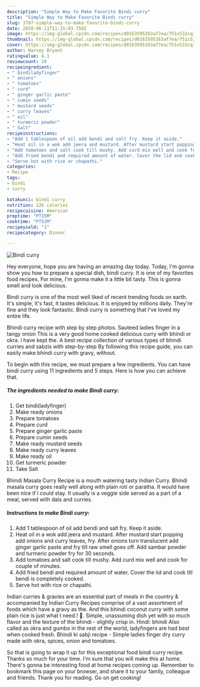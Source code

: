 ```yaml
---
description: "Simple Way to Make Favorite Bindi curry"
title: "Simple Way to Make Favorite Bindi curry"
slug: 3797-simple-way-to-make-favorite-bindi-curry
date: 2020-06-11T11:15:03.758Z
image: https://img-global.cpcdn.com/recipes/d0163595263af7ea/751x532cq70/bindi-curry-recipe-main-photo.jpg
thumbnail: https://img-global.cpcdn.com/recipes/d0163595263af7ea/751x532cq70/bindi-curry-recipe-main-photo.jpg
cover: https://img-global.cpcdn.com/recipes/d0163595263af7ea/751x532cq70/bindi-curry-recipe-main-photo.jpg
author: Harvey Bryant
ratingvalue: 4.1
reviewcount: 10
recipeingredient:
- " bindiladyfinger"
- " onions"
- " tomatoes"
- " curd"
- " ginger garlic paste"
- " cumin seeds"
- " mustard seeds"
- " curry leaves"
- " oil"
- " turmeric powder"
- " Salt"
recipeinstructions:
- "Add 1 tablespoon of oil add bendi and salt fry. Keep it aside."
- "Heat oil in a wok add jeera and mustard. After mustard start popping add onions and curry leaves, fry. After onions turn translucent add ginger garlic paste and fry till raw smell goes off. Add sambar powder and turmeric powder fry for 30 seconds."
- "Add tomatoes and salt cook till mushy. Add curd mix well and cook for couple of minutes."
- "Add fried bendi and required amount of water. Cover the lid and cook till bendi is completely cooked."
- "Serve hot with rice or chapathi."
categories:
- Recipe
tags:
- bindi
- curry

katakunci: bindi curry 
nutrition: 126 calories
recipecuisine: American
preptime: "PT15M"
cooktime: "PT52M"
recipeyield: "1"
recipecategory: Dinner

---
```



![Bindi curry](https://img-global.cpcdn.com/recipes/d0163595263af7ea/751x532cq70/bindi-curry-recipe-main-photo.jpg)

Hey everyone, hope you are having an amazing day today. Today, I'm gonna show you how to prepare a special dish, bindi curry. It is one of my favorites food recipes. For mine, I'm gonna make it a little bit tasty. This is gonna smell and look delicious.

Bindi curry is one of the most well liked of recent trending foods on earth. It's simple, it's fast, it tastes delicious. It is enjoyed by millions daily. They're fine and they look fantastic. Bindi curry is something that I've loved my entire life.

Bhindi curry recipe with step by step photos. Sauteed ladies finger in a tangy onion This is a very good home cooked delicious curry with bhindi or okra. i have kept the. A best recipe collection of various types of bhindi curries and sabzis with step-by-step By following this recipe guide, you can easily make bhindi curry with gravy, without.


To begin with this recipe, we must prepare a few ingredients. You can have bindi curry using 11 ingredients and 5 steps. Here is how you can achieve that.

<!--inarticleads1-->

##### The ingredients needed to make Bindi curry:

1. Get  bindi(ladyfinger)
1. Make ready  onions
1. Prepare  tomatoes
1. Prepare  curd
1. Prepare  ginger garlic paste
1. Prepare  cumin seeds
1. Make ready  mustard seeds
1. Make ready  curry leaves
1. Make ready  oil
1. Get  turmeric powder
1. Take  Salt


Bhindi Masala Curry Recipe is a mouth watering tasty Indian Curry. Bhindi masala curry goes really well along with plain roti or paratha. It would have been nice if I could stay. It usually is a veggie side served as a part of a meal, served with dals and curries. 

<!--inarticleads2-->

##### Instructions to make Bindi curry:

1. Add 1 tablespoon of oil add bendi and salt fry. Keep it aside.
1. Heat oil in a wok add jeera and mustard. After mustard start popping add onions and curry leaves, fry. After onions turn translucent add ginger garlic paste and fry till raw smell goes off. Add sambar powder and turmeric powder fry for 30 seconds.
1. Add tomatoes and salt cook till mushy. Add curd mix well and cook for couple of minutes.
1. Add fried bendi and required amount of water. Cover the lid and cook till bendi is completely cooked.
1. Serve hot with rice or chapathi.


Indian curries &amp; gravies are an essential part of meals in the country &amp; accompanied by Indian Curry Recipes comprise of a vast assortment of foods which have a gravy as the. And this bhindi coconut curry with some plain rice is just what I need.! 🙂. Simple, unassuming dish yet with so much flavor and the texture of the bhindi - slightly crisp in. Hindi: bhindi Also called as okra and gumbo in the rest of the world, ladyfingers are had best when cooked fresh. Bhindi ki sabji recipe - Simple ladies finger dry curry made with okra, spices, onion and tomatoes. 

So that is going to wrap it up for this exceptional food bindi curry recipe. Thanks so much for your time. I'm sure that you will make this at home. There's gonna be interesting food at home recipes coming up. Remember to bookmark this page on your browser, and share it to your family, colleague and friends. Thank you for reading. Go on get cooking!

